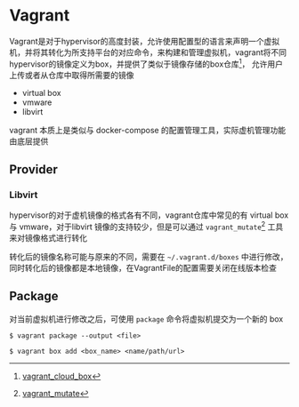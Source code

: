# Vagrant

Vagrant是对于hypervisor的高度封装，允许使用配置型的语言来声明一个虚拟机，并将其转化为所支持平台的对应命令，来构建和管理虚拟机，vagrant将不同hypervisor的镜像定义为box，并提供了类似于镜像存储的box仓库[^1]， 允许用户上传或者从仓库中取得所需要的镜像
- virtual box
- vmware
- libvirt

vagrant 本质上是类似与 docker-compose 的配置管理工具，实际虚机管理功能由底层提供

[^1]:[vagrant_cloud_box](https://app.vagrantup.com/boxes/)

## Provider

### Libvirt

hypervisor的对于虚机镜像的格式各有不同，vagrant仓库中常见的有 virtual box 与 vmware，对于libvirt 镜像的支持较少，但是可以通过 `vagrant_mutate`[^4] 工具来对镜像格式进行转化

转化后的镜像名称可能与原来的不同，需要在 `~/.vagrant.d/boxes` 中进行修改， 同时转化后的镜像都是本地镜像，在VagrantFile的配置需要关闭在线版本检查

[^2]: [vagrant_libvirt_source](https://github.com/vagrant-libvirt/vagrant-libvirt)
[^3]: [vagrant_libvirt](https://vagrant-libvirt.github.io/vagrant-libvirt/)
[^4]: [vagrant_mutate](https://github.com/sciurus/vagrant-mutate)

## Package

对当前虚拟机进行修改之后，可使用 `package` 命令将虚拟机提交为一个新的 box

```shell
$ vagrant package --output <file>

$ vagrant box add <box_name> <name/path/url>
```

[^5]: [vagrant_ops](https://www.junmajinlong.com/virtual/vagrant/vagrant_box/)
